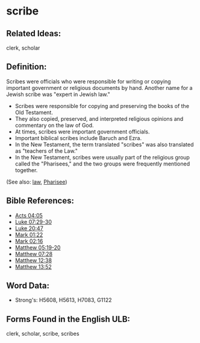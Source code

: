# scribe

## Related Ideas:

clerk, scholar


## Definition:

Scribes were officials who were responsible for writing or copying important government or religious documents by hand. Another name for a Jewish scribe was "expert in Jewish law."

* Scribes were responsible for copying and preserving the books of the Old Testament.
* They also copied, preserved, and interpreted religious opinions and commentary on the law of God.
* At times, scribes were important government officials.
* Important biblical scribes include Baruch and Ezra.
* In the New Testament, the term translated "scribes" was also translated as "teachers of the Law."
* In the New Testament, scribes were usually part of the religious group called the "Pharisees," and the two groups were frequently mentioned together.

(See also: [law](../kt/lawofmoses.md), [Pharisee](../kt/pharisee.md))

## Bible References:

* [Acts 04:05](rc://en/tn/help/act/04/05)
* [Luke 07:29-30](rc://en/tn/help/luk/07/29)
* [Luke 20:47](rc://en/tn/help/luk/20/47)
* [Mark 01:22](rc://en/tn/help/mrk/01/22)
* [Mark 02:16](rc://en/tn/help/mrk/02/16)
* [Matthew 05:19-20](rc://en/tn/help/mat/05/19)
* [Matthew 07:28](rc://en/tn/help/mat/07/28)
* [Matthew 12:38](rc://en/tn/help/mat/12/38)
* [Matthew 13:52](rc://en/tn/help/mat/13/52)

## Word Data:

* Strong's: H5608, H5613, H7083, G1122

## Forms Found in the English ULB:

clerk, scholar, scribe, scribes


